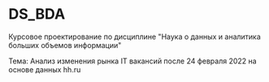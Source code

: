 # DS_BDA
Курсовое проектирование по дисциплине "Наука о данных и аналитика больших объемов информации"

Тема: Анализ изменения рынка IT вакансий после 24 февраля 2022 на основе данных hh.ru
